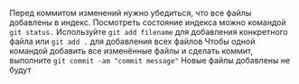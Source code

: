 Перед коммитом изменений нужно убедиться, что все файлы добавлены в индекс.
Посмотреть состояние индекса можно командой `git status.`
Используйте `git add filename` для добавления конкретного файла или `git add .` для добавления всех файлов
Чтобы одной командой добавить все изменённые файлы и сделать коммит, выполните `git commit -am "commit message"`
Новые файлы добавлены не будут